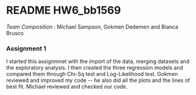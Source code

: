 # README HW6_bb1569

*Team Composition* : Michael Sampson, Gokmen Dedemen and Bianca Brusco 

### Assignment 1

I started this assignmnet with the import of the data, merging datasets and the exploratory analysis. I then created the three regression models 
and compared them through Chi-Sq test and Log-Likelihood test. 
Gokmen reviewed and improved my code -- he also did all the plots and the lines of best fit.
Michael reviewed and checked our code. 
